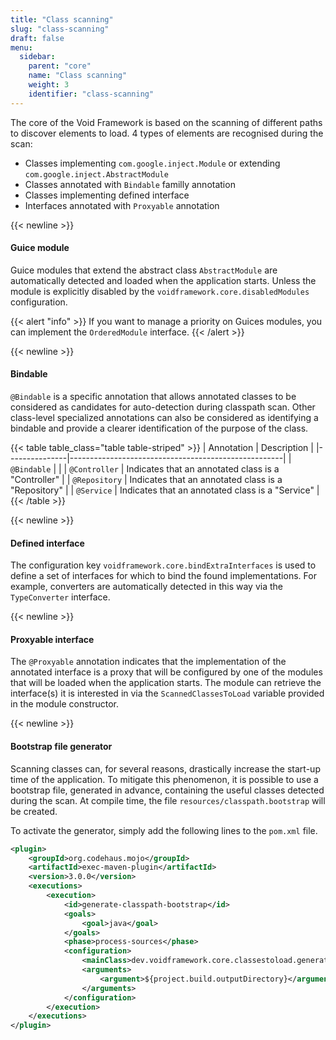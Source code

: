 ```yaml
---
title: "Class scanning"
slug: "class-scanning"
draft: false
menu:
  sidebar:
    parent: "core"
    name: "Class scanning"
    weight: 3
    identifier: "class-scanning"
---
```


The core of the Void Framework is based on the scanning of different paths to discover elements to load.
4 types of elements are recognised during the scan:

* Classes implementing `com.google.inject.Module` or extending `com.google.inject.AbstractModule`
* Classes annotated with `Bindable` familly annotation
* Classes implementing defined interface
* Interfaces annotated with `Proxyable` annotation



{{< newline >}}
#### Guice module

Guice modules that extend the abstract class `AbstractModule` are automatically detected and loaded when the application starts. Unless the module is explicitly disabled by the `voidframework.core.disabledModules` configuration.

{{< alert "info" >}}
If you want to manage a priority on Guices modules, you can implement the <code>OrderedModule</code> interface.
{{< /alert >}}


{{< newline >}}
#### Bindable

`@Bindable` is a specific annotation that allows annotated classes to be considered as candidates for auto-detection during classpath scan.
Other class-level specialized annotations can also be considered as identifying a bindable and provide a clearer identification of the purpose of the class.


{{< table table_class="table table-striped" >}}
| Annotation    | Description                                         |
|---------------|-----------------------------------------------------|
| `@Bindable`   |                                                     |
| `@Controller` | Indicates that an annotated class is a "Controller" |
| `@Repository` | Indicates that an annotated class is a "Repository" |
| `@Service`    | Indicates that an annotated class is a "Service"    |
{{< /table >}}



{{< newline >}}
#### Defined interface

The configuration key `voidframework.core.bindExtraInterfaces` is used to define a set of interfaces for which to bind the found implementations. For example, converters are automatically detected in this way via the `TypeConverter` interface.



{{< newline >}}
#### Proxyable interface

The `@Proxyable` annotation indicates that the implementation of the annotated interface is a proxy that will be configured by one of the modules that will be loaded when the application starts. The module can retrieve the interface(s) it is interested in via the `ScannedClassesToLoad` variable provided in the module constructor.



{{< newline >}}
#### Bootstrap file generator

Scanning classes can, for several reasons, drastically increase the start-up time of the application. To mitigate this phenomenon, it is possible to use a bootstrap file, generated in advance, containing the useful classes detected during the scan. At compile time, the file `resources/classpath.bootstrap` will be created.

To activate the generator, simply add the following lines to the `pom.xml` file.

```xml
<plugin>
    <groupId>org.codehaus.mojo</groupId>
    <artifactId>exec-maven-plugin</artifactId>
    <version>3.0.0</version>
    <executions>
        <execution>
            <id>generate-classpath-bootstrap</id>
            <goals>
                <goal>java</goal>
            </goals>
            <phase>process-sources</phase>
            <configuration>
                <mainClass>dev.voidframework.core.classestoload.generator.ClasspathBootstrapGenerator</mainClass>
                <arguments>
                    <argument>${project.build.outputDirectory}</argument>
                </arguments>
            </configuration>
        </execution>
    </executions>
</plugin>
```
